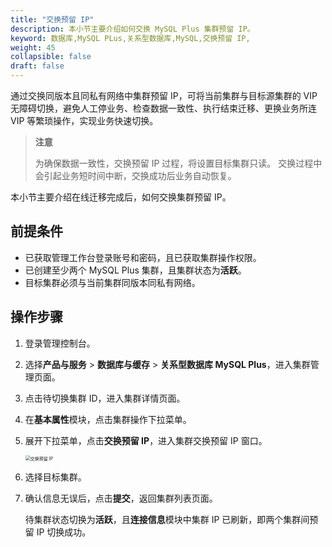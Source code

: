 ```yaml
---
title: "交换预留 IP"
description: 本小节主要介绍如何交换 MySQL Plus 集群预留 IP。 
keyword: 数据库,MySQL PLus,关系型数据库,MySQL,交换预留 IP,
weight: 45
collapsible: false
draft: false
---
```



通过交换同版本且同私有网络中集群预留 IP，可将当前集群与目标源集群的 VIP 无障碍切换，避免人工停业务、检查数据一致性、执行结束迁移、更换业务所连 VIP 等繁琐操作，实现业务快速切换。

> **注意**
>
> 为确保数据一致性，交换预留 IP 过程，将设置目标集群只读。
> 交换过程中会引起业务短时间中断，交换成功后业务自动恢复。

本小节主要介绍在线迁移完成后，如何交换集群预留 IP。

## 前提条件

- 已获取管理工作台登录账号和密码，且已获取集群操作权限。
- 已创建至少两个 MySQL Plus 集群，且集群状态为**活跃**。
- 目标集群必须与当前集群同版本同私有网络。

## 操作步骤

1. 登录管理控制台。
2. 选择**产品与服务** > **数据库与缓存** > **关系型数据库 MySQL Plus**，进入集群管理页面。
3. 点击待切换集群 ID，进入集群详情页面。
4. 在**基本属性**模块，点击集群操作下拉菜单。
5. 展开下拉菜单，点击**交换预留 IP**，进入集群交换预留 IP 窗口。

   <img src="../../../_images/exchange_ip.png" alt="交换预留 IP" style="zoom:50%;" />

6. 选择目标集群。

7. 确认信息无误后，点击**提交**，返回集群列表页面。

   待集群状态切换为**活跃**，且**连接信息**模块中集群 IP 已刷新，即两个集群间预留 IP 切换成功。
